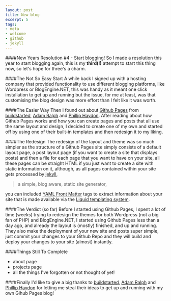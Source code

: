 ```yaml
---
layout: post
title: New blog
excerpt: 5
tags:
- meta
- welcome
- github
- jekyll
---
```


####New Years Resolution #4 - Start blogging!
So I made a resolution this year to start blogging again, this is my **third(!)** attempt to start this thing now, so let's hope for three's a charm.

####The Not So Easy Start
A while back I signed up with a hosting company that provided functionality to use different blogging platforms, like Wordpress or BlogEngine.NET, this was handy as it meant one click installation to get up and running but the issue, for me at least, was that customising the blog design was more effort than I felt like it was worth.

####The Easier Way
Then I found out about [Github Pages](http://pages.github.com "Github Pages") from [buildstarted](http://buildstarted.com "Buildstarted"), [Adam Ralph](http://adamralph.com "Adam Ralph") and [Phillip Haydon](http://www.philliphaydon.com "Phillip Haydon"). After reading about how Github Pages works and how you can create pages and posts that all use the same layout and design, I decided to create one of my own and started off by using one of their built-in templates and then redesign it to my liking.

####The Redesign
The redesign of the layout and theme was so much simpler as the structure of a Github Pages site simply consists of a default layout page, a post layout page (if you want to create a site that displays posts) and then a file for each page that you want to have on your site, all these pages can be straight HTML if you just want to create a site with static information on it, although, as all pages contained within your site gets processed by [jekyll](https://github.com/mojombo/jekyll "jekyll"), 
> a simple, blog aware, static site generator, 

you can included [YAML Front Matter](https://github.com/mojombo/jekyll/wiki/template-data) tags to extract information about your site that is made available via the [Liquid templating system](https://github.com/mojombo/jekyll/wiki/liquid-extensions).

####The Verdict (so far)
Before I started using Github Pages, I spent a lot of time (weeks) trying to redesign the themes for both Wordpress (not a big fan of PHP) and BlogEngine.NET, I started using Github Pages less than a day ago, and already the layout is (mostly) finished, and up and running. They also make the deployment of your new site and posts super simple, just commit your changes to your Github Repo and they will build and deploy your changes to your site (almost) instantly.

####Things Still To Complete 
- about page
- projects page
- all the things I've forgotten or not thought of yet!

####Finally
I'd like to give a big thanks to [buildstarted](http://buildstarted.com), [Adam Ralph](http://adamralph.com "Adam Ralph") and [Phillip Haydon](http://www.philliphaydon.com "Phillip Haydon") for letting me steal their ideas to get up and running with my own Gihub Pages blog!